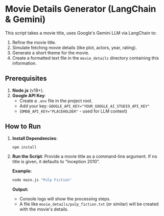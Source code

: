 # Movie Details Generator (LangChain & Gemini)

This script takes a movie title, uses Google's Gemini LLM via LangChain to:
1.  Refine the movie title.
2.  Simulate fetching movie details (like plot, actors, year, rating).
3.  Generate a short theme for the movie.
4.  Create a formatted text file in the `movie_details` directory containing this information.

## Prerequisites

1.  **Node.js** (v18+).
2.  **Google API Key**:
    *   Create a `.env` file in the project root.
    *   Add your key: `GOOGLE_API_KEY="YOUR_GOOGLE_AI_STUDIO_API_KEY"`
    *   (`OMDB_API_KEY="PLACEHOLDER"` - used for LLM context)

## How to Run

1.  **Install Dependencies**:
    ```bash
    npm install
    ```

2.  **Run the Script**:
    Provide a movie title as a command-line argument. If no title is given, it defaults to "Inception 2010".

    **Example:**
    ```bash
    node main.js "Pulp Fiction"
    ```

    **Output:**
    *   Console logs will show the processing steps.
    *   A file like `movie_details/pulp_fiction.txt` (or similar) will be created with the movie's details.